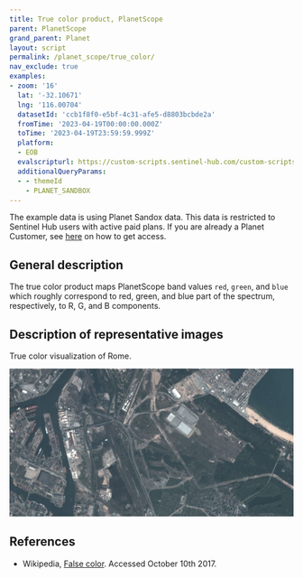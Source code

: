 ```yaml
---
title: True color product, PlanetScope
parent: PlanetScope
grand_parent: Planet
layout: script
permalink: /planet_scope/true_color/
nav_exclude: true
examples:
- zoom: '16'
  lat: '-32.10671'
  lng: '116.00704'
  datasetId: 'ccb1f8f0-e5bf-4c31-afe5-d8803bcbde2a'
  fromTime: '2023-04-19T00:00:00.000Z'
  toTime: '2023-04-19T23:59:59.999Z'
  platform:
  - EOB
  evalscripturl: https://custom-scripts.sentinel-hub.com/custom-scripts/planet_scope/true_color/script.js
  additionalQueryParams: 
  - - themeId
    - PLANET_SANDBOX
---
```


The example data is using Planet Sandox data. This data is restricted to Sentinel Hub users with active paid plans. If you are already a Planet Customer, see [here](https://community.planet.com/sentinel-hub-81/access-new-tools-for-analyzing-your-planet-data-on-sentinel-hub-732) on how to get access.

## General description

The true color product maps PlanetScope band values `red`, `green`, and `blue` which roughly correspond to red, green, and blue part of the spectrum, respectively, to R, G, and B components.

## Description of representative images

True color visualization of Rome.

![True color visualization of Rome, on 8.10.2017.](fig/fig1.jpg)


## References
 - Wikipedia, [False color](https://en.wikipedia.org/wiki/False_color#True_color). Accessed October 10th 2017.
